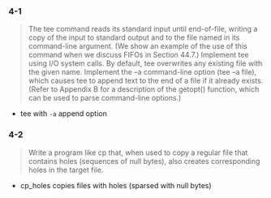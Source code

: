 ### 4-1

> The tee command reads its standard input until end-of-file, writing a copy of the input to standard output and to the file named in its command-line argument. (We show an example of the use of this command when we discuss FIFOs in Section 44.7.) Implement tee using I/O system calls. By default, tee overwrites any existing file with the given name. Implement the –a command-line option (tee –a file), which causes tee to append text to the end of a file if it already exists. (Refer to Appendix B for a description of the getopt() function, which can be used to parse command-line options.)

- tee with `-a` append option

### 4-2

> Write a program like cp that, when used to copy a regular file that contains holes (sequences of null bytes), also creates corresponding holes in the target file.

- cp_holes copies files with holes (sparsed with null bytes)
